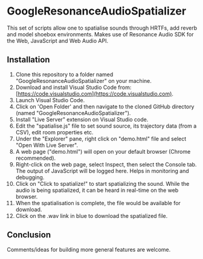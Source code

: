 # GoogleResonanceAudioSpatializer

This set of scripts allow one to spatialise sounds through HRTFs, add reverb and model shoebox environments. Makes use of Resonance Audio SDK for the Web, JavaScript and Web Audio API.

## Installation

1. Clone this repository to a folder named "GoogleResonanceAudioSpatializer" on your machine.
2. Download and install Visual Studio Code from: [https://code.visualstudio.com](https://code.visualstudio.com).
3. Launch Visual Studio Code.
4. Click on 'Open Folder' and then navigate to the cloned GitHub directory (named "GoogleResonanceAudioSpatializer").
5. Install "Live Server" extension on Visual Studio code.
6. Edit the "spatialise.js" file to set sound source, its trajectory data (from a CSV), edit room properties etc.
6. Under the "Explorer" pane, right click on "demo.html" file and select "Open With Live Server".
7. A web page ("demo.html") will open on your default browser (Chrome recommended).
8. Right-click on the web page, select Inspect, then select the Console tab. The output of JavaScript will be logged here. Helps in monitoring and debugging.
9. Click on "Click to spatialize!" to start spatializing the sound. While the audio is being spatialized, it can be heard in real-time on the web browser. 
10. When the spatialisation is complete, the file would be available for download.
11. Click on the <filename>.wav link in blue to download the spatialized file. 

## Conclusion

Comments/ideas for building more general features are welcome.